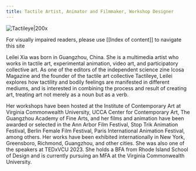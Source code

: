 ```yaml
---
title: Tactile Artist, Animator and Filmmaker, Workshop Designer
---
```

![Tactileye|200x](https://files.catbox.moe/2i0xku.png)



For visually impaired readers, please use [[Index of content]] to navigate this site

Leilei Xia was born in Guangzhou, China. She is a multimedia artist who works in tactile art, experimental animation, video art, and participatory collective art. As one of the editors of the independent science zine Icosa Magazine and the founder of the tactile art collective Tactileye, Leilei explores how tactility and bodily feelings are manifested in different mediums, and is interested in combining the process and result of creating art, treating art not merely as a noun but as a verb.  
  
Her workshops have been hosted at the Institute of Contemporary Art at Virginia Commonwealth University, UCCA Center for Contemporary Art, The Guangzhou Academy of Fine Arts, and her films and animation have been awarded or selected in the Ann Arbor Film Festival, Stop Trik Animation Festival, Berlin Female Film Festival, Paris International Animation Festival, among others. Her works have been exhibited internationally in New York, Greensboro, Richmond, Guangzhou, and other cities. She was also one of the speakers at TEDxVCU 2023. She holds a BFA from Rhode Island School of Design and is currently pursuing an MFA at the Virginia Commonwealth University.

